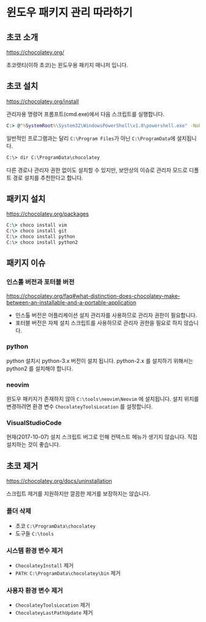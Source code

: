 # 윈도우 패키지 관리 따라하기

## 초코 소개

<https://chocolatey.org/>

초코렛티(이하 초코)는 윈도우용 패키지 매니저 입니다.

## 초코 설치

<https://chocolatey.org/install>

관리자용 명령어 프롬프트(cmd.exe)에서 다음 스크립트를 실행합니다.

```bat
C:> @"%SystemRoot%\System32\WindowsPowerShell\v1.0\powershell.exe" -NoProfile -InputFormat None -ExecutionPolicy Bypass -Command "iex ((New-Object System.Net.WebClient).DownloadString('https://chocolatey.org/install.ps1'))" && SET "PATH=%PATH%;%ALLUSERSPROFILE%\chocolatey\bin"
```

일반적인 프로그램과는 달리 `C:\Program Files`가 아닌 `C:\ProgramData`에 설치됩니다.

```bat
C:\> dir C:\ProgramData\chocolatey
```

다른 경로나 관리자 권한 없이도 설치할 수 있지만, 보안상의 이슈로 관리자 모드로 디폴트 경로 설치를 추천한다고 합니다.


## 패키지 설치

<https://chocolatey.org/packages>

```bat
C:\> choco install vim
C:\> choco install git
C:\> choco install python
C:\> choco install python2
```

## 패키지 이슈 

### 인스톨 버전과 포터블 버전

<https://chocolatey.org/faq#what-distinction-does-chocolatey-make-between-an-installable-and-a-portable-application> 

* 인스톨 버전은 어플리케이션 설치 관리자를 사용하므로 관리자 권한이 필요합니다.
* 포터블 버전은 자체 설치 스크립트를 사용하므로 관리자 권한을 필요로 하지 않습니다.

### python

python 설치시 python-3.x 버전이 설치 됩니다. python-2.x 를 설치하기 위해서는 python2 를 설치해야 합니다.

### neovim

윈도우 패키지가 존재하지 않아 `C:\tools\neovim\Neovim` 에 설치됩니다. 설치 위치를 변경하려면 환경 변수 `ChocolateyToolsLocation` 를 설정합니다.

### VisualStudioCode

현재(2017-10-07) 설치 스크립트 버그로 인해 컨텍스트 메뉴가 생기지 않습니다. 직접 설치하는 것이 좋습니다.

## 초코 제거 

<https://chocolatey.org/docs/uninstallation>

스크립트 제거를 지원하지만 깔끔한 제거를 보장하지는 않습니다.

### 폴더 삭제

* 초코 `C:\ProgramData\chocolatey`
* 도구들 `C:\tools`

### 시스템 환경 변수 제거

* `ChocolateyInstall` 제거
* `PATH`: `C:\ProgramData\chocolatey\bin` 제거

### 사용자 환경 변수 제거

* `ChocolateyToolsLocation` 제거
* `ChocolateyLastPathUpdate` 제거
